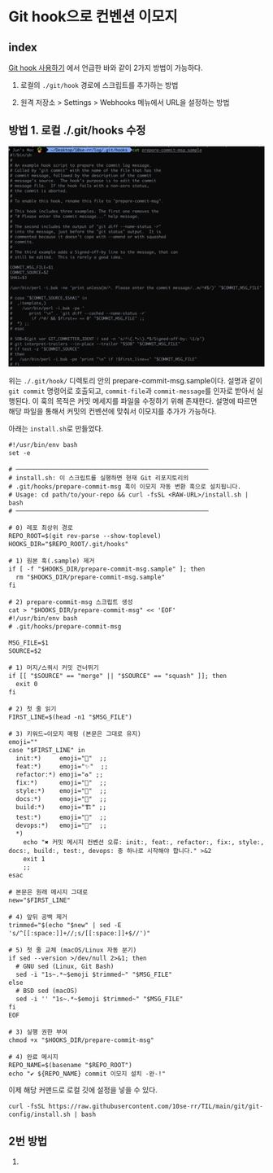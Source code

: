 # Git hook으로 컨벤션 이모지

## index

[Git hook 사용하기](./git/Git-hook-사용하기.md) 에서 언급한 바와 같이 2가지 방법이 가능하다.
1. 로컬의 `./git/hook` 경로에 스크립트를 추가하는 방법

2. 원격 저장소 > Settings > Webhooks 메뉴에서 URL을 설정하는 방법


## 방법 1. 로컬 ./.git/hooks 수정
![commit-message](./images/prepare-commit-msg.png)

위는 `./.git/hook/` 디렉토리 안의 prepare-commit-msg.sample이다. 설명과 같이 `git commit` 명령어로 호출되고, `commit-file`과 `commit-message`를 인자로 받아서 실행된다. 이 훅의 목적은 커밋 메세지를 파일을 수정하기 위해 존재한다.
설명에 따르면 해당 파일을 통해서 커밋의 컨벤션에 맞춰서 이모지를 추가가 가능하다.

아래는 `install.sh`로 만들었다.
```
#!/usr/bin/env bash
set -e

# ─────────────────────────────────────────────────────
# install.sh: 이 스크립트를 실행하면 현재 Git 리포지토리의
# .git/hooks/prepare-commit-msg 훅이 이모지 자동 변환 훅으로 설치됩니다.
# Usage: cd path/to/your-repo && curl -fsSL <RAW‑URL>/install.sh | bash
# ─────────────────────────────────────────────────────

# 0) 레포 최상위 경로
REPO_ROOT=$(git rev-parse --show-toplevel)
HOOKS_DIR="$REPO_ROOT/.git/hooks"

# 1) 원본 훅(.sample) 제거
if [ -f "$HOOKS_DIR/prepare-commit-msg.sample" ]; then
  rm "$HOOKS_DIR/prepare-commit-msg.sample"
fi

# 2) prepare-commit-msg 스크립트 생성
cat > "$HOOKS_DIR/prepare-commit-msg" << 'EOF'
#!/usr/bin/env bash
# .git/hooks/prepare-commit-msg

MSG_FILE=$1
SOURCE=$2

# 1) 머지/스쿼시 커밋 건너뛰기
if [[ "$SOURCE" == "merge" || "$SOURCE" == "squash" ]]; then
  exit 0
fi

# 2) 첫 줄 읽기
FIRST_LINE=$(head -n1 "$MSG_FILE")

# 3) 키워드→이모지 매핑 (본문은 그대로 유지)
emoji=""
case "$FIRST_LINE" in
  init:*)     emoji="🎉"  ;;
  feat:*)     emoji="✨"  ;;
  refactor:*) emoji="♻️" ;;
  fix:*)      emoji="🔧"  ;;
  style:*)    emoji="💄"  ;;
  docs:*)     emoji="📝"  ;;
  build:*)    emoji="🏗️" ;;
  test:*)     emoji="💯"  ;;
  devops:*)   emoji="🐳"  ;;
  *) 
    echo "✖ 커밋 메시지 컨벤션 오류: init:, feat:, refactor:, fix:, style:, docs:, build:, test:, devops: 중 하나로 시작해야 합니다." >&2
    exit 1
    ;;
esac

# 본문은 원래 메시지 그대로
new="$FIRST_LINE"

# 4) 앞뒤 공백 제거
trimmed="$(echo "$new" | sed -E 's/^[[:space:]]+//;s/[[:space:]]+$//')"

# 5) 첫 줄 교체 (macOS/Linux 자동 분기)
if sed --version >/dev/null 2>&1; then
  # GNU sed (Linux, Git Bash)
  sed -i "1s~.*~$emoji $trimmed~" "$MSG_FILE"
else
  # BSD sed (macOS)
  sed -i '' "1s~.*~$emoji $trimmed~" "$MSG_FILE"
fi
EOF

# 3) 실행 권한 부여
chmod +x "$HOOKS_DIR/prepare-commit-msg"

# 4) 완료 메시지
REPO_NAME=$(basename "$REPO_ROOT")
echo "✔️ ${REPO_NAME} commit 이모지 설치 -완-!"

```


이제 해당 커맨드로 로컬 깃에 설정을 넣을 수 있다.
```
curl -fsSL https://raw.githubusercontent.com/10se-rr/TIL/main/git/git-config/install.sh | bash
```


## 2번 방법
1. 